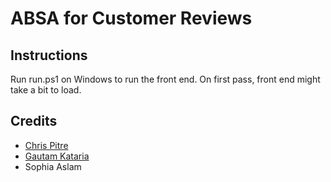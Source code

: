 # ABSA for Customer Reviews

## Instructions
Run run.ps1 on Windows to run the front end. On first pass, front end might take a bit to load.

## Credits
- [Chris Pitre](https://github.com/chris-pitre)
- [Gautam Kataria](https://github.com/gautamkataria)
- Sophia Aslam
